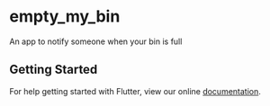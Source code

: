 # empty_my_bin

An app to notify someone when your bin is full

## Getting Started

For help getting started with Flutter, view our online
[documentation](https://flutter.io/).
